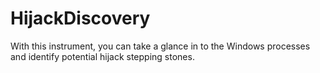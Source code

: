 # HijackDiscovery
With this instrument, you can take a glance in to the Windows processes and identify potential hijack stepping stones.
